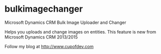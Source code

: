 # bulkimagechanger
Microsoft Dynamics CRM Bulk Image Uploader and Changer

Helps you uploads and change images on entities. This feature is new from Microsoft Dynamics CRM 2013/2015

Follow my blog at http://www.cupofdev.com
